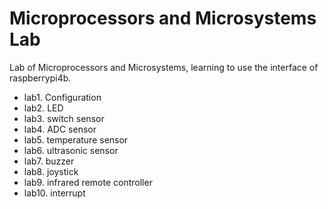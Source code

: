 # Microprocessors and Microsystems Lab

Lab of Microprocessors and Microsystems, learning to use the interface of raspberrypi4b.

- lab1. Configuration
- lab2. LED
- lab3. switch sensor
- lab4. ADC sensor
- lab5. temperature sensor
- lab6. ultrasonic sensor
- lab7. buzzer
- lab8. joystick
- lab9. infrared remote controller
- lab10. interrupt

